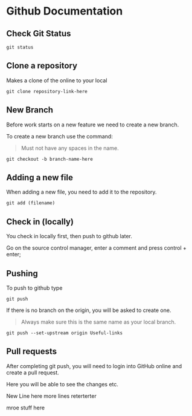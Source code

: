 # Github Documentation

## Check Git Status
``` git status ```

## Clone a repository
Makes a clone of the online to your local

```git clone repository-link-here```

## New Branch
Before work starts on a new feature we need to create a new branch.

To create a new branch use the command:
>Must not have any spaces in the name.

``` git checkout -b branch-name-here ```
## Adding a new file

When adding a new file, you need to add it to the repository.

```git add (filename)```
## Check in (locally)
You check in locally first, then push to github later.

Go on the source control manager, enter a comment and press control + enter;

## Pushing
To push to github type 

```git push```

If there is no branch on the origin, you will be asked to create one.
>Always make sure this is the same name as your local branch.

```git push --set-upstream origin Useful-links```

## Pull requests
After completing git push, you will need to login into GitHub online and create a pull request. 

Here you will be able to see the changes etc.

New Line here more lines
reterterter


mroe stuff here